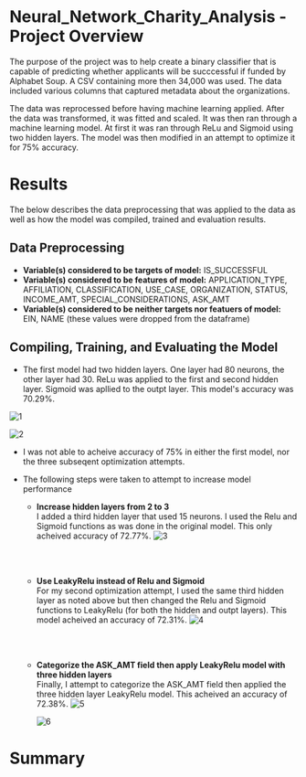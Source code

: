 # Neural_Network_Charity_Analysis - Project Overview
The purpose of the project was to help create a binary classifier that is capable of predicting whether applicants will be succcessful if funded by Alphabet Soup. A CSV containing more then 34,000 was used. The data included various columns that captured metadata about the organizations.

The data was reprocessed before having machine learning applied. After the data was transformed, it was fitted and scaled. It was then ran through a machine learning model. At first it was ran through ReLu and Sigmoid using two hidden layers. The model was then modified in an attempt to optimize it for 75% accuracy.

# Results
The below describes the data preprocessing that was applied to the data as well as how the model was compiled, trained and evaluation results.

## Data Preprocessing

 - **Variable(s) considered to be targets of model:**  IS_SUCCESSFUL
 - **Variable(s) considered to be features of model:**  APPLICATION_TYPE, AFFILIATION, CLASSIFICATION, USE_CASE, ORGANIZATION, STATUS, INCOME_AMT, SPECIAL_CONSIDERATIONS, ASK_AMT 
 - **Variable(s) considered to be neither targets nor featuers of model:** EIN, NAME (these values were dropped from the dataframe)

## Compiling, Training, and Evaluating the Model

 - The first model had two hidden layers. One layer had 80 neurons, the other layer had 30. ReLu was applied to the first and second hidden layer. Sigmoid was apllied to the outpt layer. This model's accuracy was 70.29%.
 
 ![1](https://user-images.githubusercontent.com/93630042/160306238-de16c376-813f-4492-8b5a-603498c2cee0.png)

![2](https://user-images.githubusercontent.com/93630042/160306244-8b0ff354-51bf-4fcd-9363-6f51250488ee.png)


 - I was not able to acheive accuracy of 75% in either the first model, nor the three subseqent optimization attempts. 

 - The following steps were taken to attempt to increase model performance
   - **Increase hidden layers from 2 to 3**
     <br>
     I added a third hidden layer that used 15 neurons. I used the Relu and Sigmoid functions as was done in the original model. This only acheived accuracy of 72.77%.
     ![3](https://user-images.githubusercontent.com/93630042/160306253-ca240d4d-cc42-4aad-948c-d9233c8cc664.png)

     <br><br>
   - **Use LeakyRelu instead of Relu and Sigmoid**
     <br>
     For my second optimization attempt, I used the same third hidden layer as noted above but then changed the Relu and Sigmoid functions to LeakyRelu (for both the hidden and outpt layers). This model acheived an accuracy of 72.31%.
     ![4](https://user-images.githubusercontent.com/93630042/160306258-cf85ada7-7118-4248-b3bc-a18966a13763.png)

     <br><br>
   - **Categorize the ASK_AMT field then apply LeakyRelu model with three hidden layers**
     <br>
     Finally, I attempt to categorize the ASK_AMT field then applied the three hidden layer LeakyRelu model. This acheived an accuracy of 72.38%.
     ![5](https://user-images.githubusercontent.com/93630042/160306263-a3b47876-b585-4abe-b3f8-e5c6bc57285d.png)
     
     ![6](https://user-images.githubusercontent.com/93630042/160306316-48a5efe8-a6ff-4212-92ed-93bbb65e88e6.png)

# Summary


